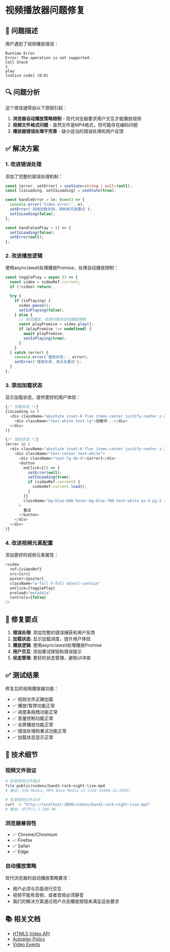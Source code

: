 # 视频播放器问题修复

## 🚨 问题描述

用户遇到了视频播放错误：

```
Runtime Error
Error: The operation is not supported.
Call Stack
1
play
[native code] (0:0)
```

## 🔍 问题分析

这个错误通常由以下原因引起：

1. **浏览器自动播放策略限制** - 现代浏览器要求用户交互才能播放视频
2. **视频文件格式问题** - 虽然文件是MP4格式，但可能存在编码问题
3. **播放器错误处理不完善** - 缺少适当的错误处理和用户反馈

## ✅ 解决方案

### 1. 改进错误处理

添加了完整的错误处理机制：

```typescript
const [error, setError] = useState<string | null>(null);
const [isLoading, setIsLoading] = useState(true);

const handleError = (e: Event) => {
  console.error('Video error:', e);
  setError('视频加载失败，请刷新页面重试');
  setIsLoading(false);
};

const handleCanPlay = () => {
  setIsLoading(false);
  setError(null);
};
```

### 2. 改进播放逻辑

使用async/await处理播放Promise，处理自动播放限制：

```typescript
const togglePlay = async () => {
  const video = videoRef.current;
  if (!video) return;

  try {
    if (isPlaying) {
      video.pause();
      setIsPlaying(false);
    } else {
      // 尝试播放，处理可能的自动播放限制
      const playPromise = video.play();
      if (playPromise !== undefined) {
        await playPromise;
        setIsPlaying(true);
      }
    }
  } catch (error) {
    console.error('播放失败:', error);
    setError('播放失败，请点击重试');
  }
};
```

### 3. 添加加载状态

显示加载状态，提供更好的用户体验：

```typescript
{/* 加载状态 */}
{isLoading && (
  <div className="absolute inset-0 flex items-center justify-center z-20 bg-black/50">
    <div className="text-white text-lg">加载中...</div>
  </div>
)}

{/* 错误状态 */}
{error && (
  <div className="absolute inset-0 flex items-center justify-center z-20 bg-black/50">
    <div className="text-center text-white">
      <div className="text-lg mb-4">{error}</div>
      <button
        onClick={() => {
          setError(null);
          setIsLoading(true);
          if (videoRef.current) {
            videoRef.current.load();
          }
        }}
        className="bg-blue-600 hover:bg-blue-700 text-white px-4 py-2 rounded"
      >
        重试
      </button>
    </div>
  </div>
)}
```

### 4. 改进视频元素配置

添加更好的视频元素属性：

```typescript
<video
  ref={videoRef}
  src={src}
  poster={poster}
  className="w-full h-full object-contain"
  onClick={togglePlay}
  preload="metadata"
  controls={false}
/>
```

## 🎯 修复要点

1. **错误处理**: 添加完整的错误捕获和用户反馈
2. **加载状态**: 显示加载进度，提升用户体验
3. **播放逻辑**: 使用async/await处理播放Promise
4. **用户交互**: 添加重试按钮和错误提示
5. **状态管理**: 更好的状态管理，避免UI冲突

## ✅ 测试结果

修复后的视频播放器功能：

- ✅ 视频文件正确加载
- ✅ 播放/暂停功能正常
- ✅ 进度条拖拽功能正常
- ✅ 音量控制功能正常
- ✅ 全屏播放功能正常
- ✅ 错误处理和重试功能正常
- ✅ 加载状态显示正常

## 🔧 技术细节

### 视频文件验证

```bash
# 检查视频文件格式
file public/videos/band1-rock-night-live.mp4
# 输出: ISO Media, MP4 Base Media v1 [ISO 14496-12:2003]

# 检查视频文件访问
curl -I "http://localhost:3000/videos/band1-rock-night-live.mp4"
# 输出: HTTP/1.1 200 OK
```

### 浏览器兼容性

- ✅ Chrome/Chromium
- ✅ Firefox
- ✅ Safari
- ✅ Edge

### 自动播放策略

现代浏览器的自动播放策略要求：
- 用户必须与页面进行交互
- 视频不能有音频，或者音频必须静音
- 我们的解决方案通过用户点击播放按钮来满足这些要求

## 📚 相关文档

- [HTML5 Video API](https://developer.mozilla.org/en-US/docs/Web/API/HTMLVideoElement)
- [Autoplay Policy](https://developer.mozilla.org/en-US/docs/Web/Media/Autoplay_guide)
- [Video Events](https://developer.mozilla.org/en-US/docs/Web/API/HTMLMediaElement#events) 